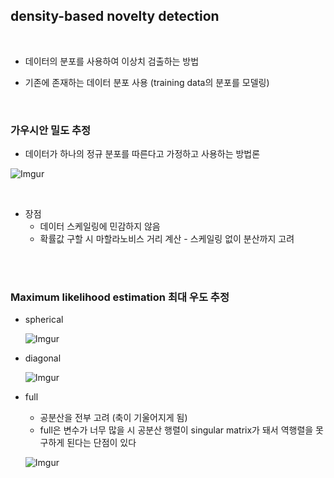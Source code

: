 ## density-based novelty detection

​     </br>

- 데이터의 분포를 사용하여 이상치 검출하는 방법 

- 기존에 존재하는 데이터 분포 사용 (training data의 분포를 모델링) 

​     </br>

### 가우시안 밀도 추정 

-  데이터가 하나의 정규 분포를 따른다고 가정하고 사용하는 방법론 

![Imgur](https://i.imgur.com/o0wdkoW.png)

</br>

* 장점
  * 데이터 스케일링에 민감하지 않음 
  * 확률값 구할 시 마할라노비스 거리 계산 - 스케일링 없이 분산까지 고려

</br>

</br>

### Maximum likelihood estimation 최대 우도 추정

- spherical

  ![Imgur](https://i.imgur.com/vZWtNIk.png)

- diagonal 

  ![Imgur](https://i.imgur.com/VAIKKYd.png)

  

- full

  * 공분산을 전부 고려 (축이 기울어지게 됨)
  * full은 변수가 너무 많을 시 공분산 행렬이 singular matrix가 돼서 역행렬을 못 구하게 된다는 단점이 있다

  ![Imgur](https://i.imgur.com/ic7e1Nx.png)

